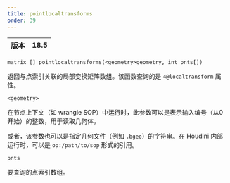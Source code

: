 ```yaml
---
title: pointlocaltransforms
order: 39
---
```

| 版本 | 18.5 |
| --- | --- |

`matrix [] pointlocaltransforms(<geometry>geometry, int pnts[])`

返回与点索引关联的局部变换矩阵数组。该函数查询的是 `4@localtransform` 属性。

`<geometry>`

在节点上下文（如 wrangle SOP）中运行时，此参数可以是表示输入编号（从0开始）的整数，用于读取几何体。

或者，该参数也可以是指定几何文件（例如 `.bgeo`）的字符串。在 Houdini 内部运行时，可以是 `op:/path/to/sop` 形式的引用。

`pnts`

要查询的点索引数组。
